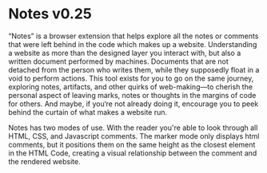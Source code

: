 # Notes v0.25

“Notes” is a browser extension that helps explore all the notes or comments that were left behind in the code which makes up a website. Understanding a website as more than the designed layer you interact with, but also a written document performed by machines. Documents that are not detached from the person who writes them, while they supposedly float in a void to perform actions. This tool exists for you to go on the same journey, exploring notes, artifacts, and other quirks of web-making—to cherish the personal aspect of leaving marks, notes or thoughts in the margins of code for others. And maybe, if you‘re not already doing it, encourage you to peek behind the curtain of what makes a website run. 

Notes has two modes of use. With the reader you're able to look through all HTML, CSS, and Javascript comments. The marker mode only displays html comments, but it positions them on the same height as the closest element in the HTML Code, creating a visual relationship between the comment and the rendered website.
